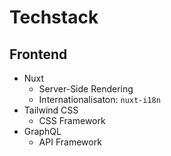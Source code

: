 # Techstack

## Frontend

* Nuxt
  * Server-Side Rendering
  * Internationalisaton: `nuxt-i18n`
* Tailwind CSS
  * CSS Framework
* GraphQL
  * API Framework
